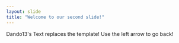 ```yaml
---
layout: slide
title: "Welcome to our second slide!"
---
```

Dando13's Text replaces the template!
Use the left arrow to go back!

